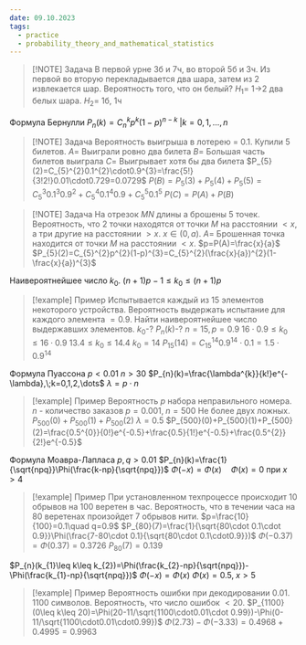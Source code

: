 ```yaml
---
date: 09.10.2023
tags:
  - practice
  - probability_theory_and_mathematical_statistics
---
```


> [!NOTE] Задача
> В первой урне 3б и 7ч, во второй 5б и 3ч.
> Из первой во вторую перекладывается два шара, затем из 2 извлекается шар. Вероятность того, что он белый?
> $H_{1}=$ 1->2 два белых шара.
> $H_{2}=$ 1б, 1ч

Формула Бернулли
$P_{n}(k)=C_{n}^{k}p^{k}(1-p)^{n-k}\;|k=0,1,\dots,n$

> [!NOTE] Задача
> Вероятность выигрыша в лотерею = 0.1. Купили 5 билетов.
> $A=$ Выиграли ровно два билета
> $B=$ Б*о*льшая часть билетов выиграла
> $C=$ Выигрывает хотя бы два билета
> $P_{5}(2)=C_{5}^{2}0.1^{2}\cdot0.9^{3}=\frac{5!}{3!2!}0.01\cdot0.729=0.0729$
> $P(B)=P_{5}(3)+P_{5}(4)+P_{5}(5)=C_{5}^{3}0.1^{3}0.9^{2}+C_{5}^{4}0.1^{4}0.9+C_{5}^{5}0.1^{5}$
> $P(C)=P(A)+P(B)$


> [!NOTE] Задача
> На отрезок $MN$ длины a брошены 5 точек. Вероятность, что 2 точки находятся от точки $M$ на расстоянии $<x$, а три другие на расстоянии $>x$. $x\in(0,a)$.
> $A=$ Брошенная точка находится от точки $M$ на расстоянии $<x$.
> $p=P(A)=\frac{x}{a}$
> $P_{5}(2)=C_{5}^{2}p^{2}(1-p)^{3}=C_{5}^{2}(\frac{x}{a})^{2}(1-\frac{x}{a})^{3}$

Наивероятнейшее число $k_{0}$. $(n+1)p-1\leq k_{0}\leq (n+1)p$


> [!example] Пример
> Испытывается каждый из 15 элементов некоторого устройства. Вероятность выдержать испытание для каждого элемента $=0.9$. Найти наивероятнейшее число выдержавших элементов.
> $k_{0}$-? $P_{n}(k)$-?
> $n=15, p=0.9$
> $16\cdot 0.9\leq k_{0}\leq 16\cdot0.9$
> $13.4\leq k_{0}\leq14.4$
> $k_{0}=14$
> $P_{15}(14)=C_{15}^{14}0.9^{14}\cdot0.1=1.5\cdot 0.9^{14}$

Формула Пуассона
$p<0.01$
$n>30$
$P_{n}(k)=\frac{\lambda^{k}}{k!}e^{-\lambda},\;k=0,1,2,\dots$
$\lambda=p\cdot n$

> [!example] Пример
> Вероятность $p$ набора неправильного номера. $n$ - количество заказов
> $p=0.001,\; n=500$
> Не более двух ложных.
> $P_{500}(0)+P_{500}(1)+P_{500}(2)$
> $\lambda=0.5$
> $P_{500}(0)+P_{500}(1)+P_{500}(2)=\frac{0.5^{0}}{0!}e^{-0.5}+\frac{0.5}{1!}e^{-0.5}+\frac{0.5^{2}}{2!}e^{-0.5}$

Формула Моавра-Лапласа
$p,q>0.01$
$P_{n}(k)=\frac{1}{\sqrt{npq}}\Phi(\frac{k-np}{\sqrt{npq}})$
$\Phi(-x)=\Phi(x)\quad \Phi(x)=0$ при $x>4$


> [!example] Пример
> При установленном техпроцессе происходит 10 обрывов на 100 веретен в час. Вероятность, что в течении часа на 80 веретенах произойдет 7 обрывов нити.
> $p=\frac{10}{100}=0.1\quad q=0.9$
> $P_{80}(7)=\frac{1}{\sqrt{80\cdot 0.1\cdot 0.9}}\Phi(\frac{7-80\cdot 0.1}{\sqrt{80\cdot 0.1\cdot0.9}})$
> $\Phi(-0.37)=\Phi(0.37)=0.3726$
> $P_{80}(7)=0.139$

$P_{n}(k_{1}\leq k\leq k_{2})=\Phi(\frac{k_{2}-np}{\sqrt{npq}})-\Phi(\frac{k_{1}-np}{\sqrt{npq}})$
$\Phi(-x)=\Phi(x)$
$\Phi(x)=0.5,\;x>5$

> [!example] Пример
> Вероятность ошибки при декодировании 0.01. 1100 символов.
> Вероятность, что число ошибок $<20$.
> $P_{1100}(0\leq k\leq 20)=\Phi(20-11/\sqrt{1100\cdot0.01\cdot 0.99})-\Phi(0-11/\sqrt{1100\cdot0.01\cdot0.99})$
> $\Phi(2.73)-\Phi(-3.33)=0.4968+0.4995=0.9963$

